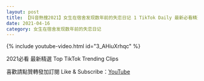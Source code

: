 ```yaml
---
layout: post
title: 【抖音熱搜2021】女生在宿舍发现数年前的失恋日记 1 TikTok Daily 最新必看精選合集2021 04 16
date: 2021-04-16
category: 女生在宿舍发现数年前的失恋日记
---
```


{% include youtube-video.html id="3_AHiuXrhqc" %}

2021必看 最新精選 Top TikTok Trending Clips

喜歡請點贊轉發加訂閱 Like & Subscribe：[YouTube](https://www.youtube.com/channel/UCAoR7VcanIPd04uEq_GIylA/videos)

